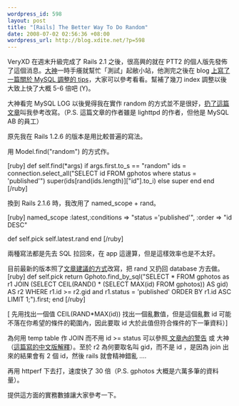 ```yaml
--- 
wordpress_id: 598
layout: post
title: "[Rails] The Better Way To Do Random"
date: 2008-07-02 02:56:36 +08:00
wordpress_url: http://blog.xdite.net/?p=598
---
```

VeryXD 在週末升級完成了 Rails 2.1 之後，很高興的就在 PTT2 的個人版先發佈了這個消息。<a href="http://blog.gslin.org">大神</a>一時手癢就幫忙「測試」起敝小站，他測完之後在 blog <a href="http://blog.gslin.org/archives/2008/06/30/1532/">上寫了一篇關於 MySQL 調整的 tips</a>，大家可以參考看看。幫補了幾刀 index 調整以後大致上快了大概 5-6 倍吧 (Y)。

大神看完 MySQL LOG 以後覺得我在實作 random 的方式並不是很好，<a href="http://jan.kneschke.de/projects/mysql/order-by-rand">扔了這篇文章</a>叫我參考改寫。（P.S. 這篇文章的作者雖是 lighttpd 的作者，但他是 MySQL AB 的員工）

原先我在 Rails 1.2.6 的版本是用比較普遍的寫法。

用 Model.find("random") 的方式作。

[ruby]
  def self.find(*args)
    if args.first.to_s == "random"
      ids = connection.select_all("SELECT id FROM gphotos where status = 'published'")
      super(ids[rand(ids.length)]["id"].to_i)
    else
      super
    end
  end
[/ruby]

換到 Rails 2.1.6 時，我改用了 named_scope + rand。

[ruby]  named_scope :latest,:conditions => "status ='published'", :order => "id DESC"

  def self.pick
     self.latest.rand
  end
[/ruby]

兩種寫法都是先去 SQL 拉回來，在 app 這邊算，但是這樣效率也是不太好。

目前最新的版本照了<a href="http://jan.kneschke.de/projects/mysql/order-by-rand">文章建議的方式</a>改寫，把 rand 又扔回 database 方去做。
[ruby]
def self.pick
   return Gphoto.find_by_sql("SELECT * FROM gphotos as r1 JOIN (SELECT CEIL(RAND() * (SELECT MAX(id)     FROM gphotos)) AS gid) AS r2 WHERE r1.id >= r2.gid and r1.status = 'published' ORDER BY r1.id ASC LIMIT 1;").first;
end
[/ruby]

[ 先用找出一個值 CEIL(RAND*MAX(id)) 找出一個亂數值，但是這個亂數 id 可能不落在你希望的條件的範圍內，因此要取 id 大於此值但符合條件的下一筆資料）]

為何用 temp table 作 JOIN 而不用 id >= status 可以參照<a href="http://jan.kneschke.de/projects/mysql/order-by-rand"> 文章內的警告</a> 或 大神（<a href="http://blog.gslin.org/archives/2008/07/02/1535/">這篇寫的中文版解釋</a>）。至於 r2 為何要取名叫 gid，而不是 id ，是因為 join 出來的結果會有 2 個 id，然後 rails 就會精神錯亂 ....

再用 httperf 下去打，速度快了 30 倍（P.S. gphotos 大概是六萬多筆的資料量）。

提供這方面的實務數據讓大家參考一下。

